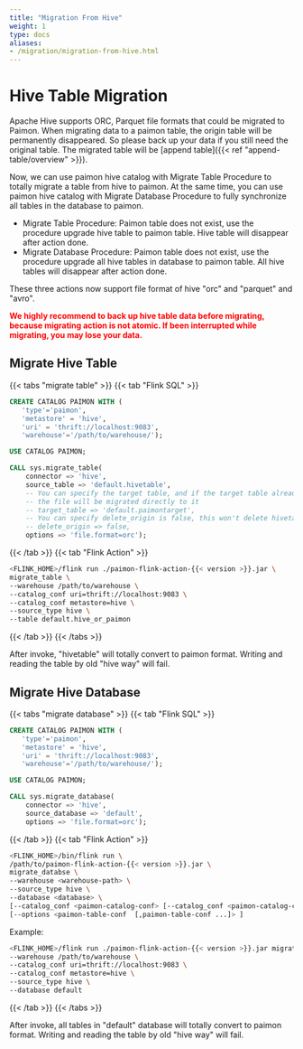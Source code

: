 ```yaml
---
title: "Migration From Hive"
weight: 1
type: docs
aliases:
- /migration/migration-from-hive.html
---
```

<!--
Licensed to the Apache Software Foundation (ASF) under one
or more contributor license agreements.  See the NOTICE file
distributed with this work for additional information
regarding copyright ownership.  The ASF licenses this file
to you under the Apache License, Version 2.0 (the
"License"); you may not use this file except in compliance
with the License.  You may obtain a copy of the License at

  http://www.apache.org/licenses/LICENSE-2.0

Unless required by applicable law or agreed to in writing,
software distributed under the License is distributed on an
"AS IS" BASIS, WITHOUT WARRANTIES OR CONDITIONS OF ANY
KIND, either express or implied.  See the License for the
specific language governing permissions and limitations
under the License.
-->

# Hive Table Migration

Apache Hive supports ORC, Parquet file formats that could be migrated to Paimon. 
When migrating data to a paimon table, the origin table will be permanently disappeared. So please back up your data if you
still need the original table. The migrated table will be [append table]({{< ref "append-table/overview" >}}).

Now, we can use paimon hive catalog with Migrate Table Procedure to totally migrate a table from hive to paimon.
At the same time, you can use paimon hive catalog with Migrate Database Procedure to fully synchronize all tables in the database to paimon.

* Migrate Table Procedure: Paimon table does not exist, use the procedure upgrade hive table to paimon table. Hive table will disappear after action done.
* Migrate Database Procedure: Paimon table does not exist, use the procedure upgrade all hive tables in database to paimon table. All hive tables will disappear after action done.

These three actions now support file format of hive "orc" and "parquet" and "avro".

<span style="color: red; "> **We highly recommend to back up hive table data before migrating, because migrating action is not atomic. If been interrupted while migrating, you may lose your data.** </span>

## Migrate Hive Table

{{< tabs "migrate table" >}}
{{< tab "Flink SQL" >}}
```sql
CREATE CATALOG PAIMON WITH (
   'type'='paimon',
   'metastore' = 'hive',
   'uri' = 'thrift://localhost:9083',
   'warehouse'='/path/to/warehouse/');

USE CATALOG PAIMON;

CALL sys.migrate_table(
    connector => 'hive',
    source_table => 'default.hivetable',
    -- You can specify the target table, and if the target table already exists
    -- the file will be migrated directly to it
    -- target_table => 'default.paimontarget',
    -- You can specify delete_origin is false, this won't delete hivetable
    -- delete_origin => false,
    options => 'file.format=orc');
```
{{< /tab >}}
{{< tab "Flink Action" >}}
```bash
<FLINK_HOME>/flink run ./paimon-flink-action-{{< version >}}.jar \
migrate_table \
--warehouse /path/to/warehouse \
--catalog_conf uri=thrift://localhost:9083 \
--catalog_conf metastore=hive \
--source_type hive \
--table default.hive_or_paimon
```
{{< /tab >}}
{{< /tabs >}}

After invoke, "hivetable" will totally convert to paimon format. Writing and reading the table by old "hive way" will fail.

## Migrate Hive Database

{{< tabs "migrate database" >}}
{{< tab "Flink SQL" >}}
```sql
CREATE CATALOG PAIMON WITH (
   'type'='paimon', 
   'metastore' = 'hive', 
   'uri' = 'thrift://localhost:9083', 
   'warehouse'='/path/to/warehouse/');

USE CATALOG PAIMON;

CALL sys.migrate_database(
    connector => 'hive',
    source_database => 'default',
    options => 'file.format=orc');
```
{{< /tab >}}
{{< tab "Flink Action" >}}
```bash
<FLINK_HOME>/bin/flink run \
/path/to/paimon-flink-action-{{< version >}}.jar \
migrate_databse \
--warehouse <warehouse-path> \
--source_type hive \
--database <database> \
[--catalog_conf <paimon-catalog-conf> [--catalog_conf <paimon-catalog-conf> ...]] \
[--options <paimon-table-conf  [,paimon-table-conf ...]> ]
```

Example:
```bash
<FLINK_HOME>/flink run ./paimon-flink-action-{{< version >}}.jar migrate_table \
--warehouse /path/to/warehouse \
--catalog_conf uri=thrift://localhost:9083 \
--catalog_conf metastore=hive \
--source_type hive \
--database default
```
{{< /tab >}}
{{< /tabs >}}

After invoke, all tables in "default" database will totally convert to paimon format. Writing and reading the table by old "hive way" will fail.
